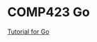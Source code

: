 # COMP423 Go
[Tutorial for Go](https://analrest.github.io/comp423-course-notes/tutorials/go-setup/)
